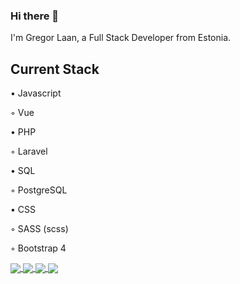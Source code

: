### Hi there 👋

I'm Gregor Laan, a Full Stack Developer from Estonia.

## Current Stack

• Javascript

◦ Vue

• PHP

◦ Laravel

• SQL

◦ PostgreSQL

• CSS

◦ SASS (scss)

◦ Bootstrap 4

<a href="https://github.com/gregorlaan/laravel-poll">
  <img align="center" src="https://github-readme-stats.vercel.app/api/pin/?username=gregorlaan&repo=laravel-poll&title_color=ffffff&text_color=c9cacc&icon_color=2bbc8a&bg_color=1d1f21" />
</a>

<a href="https://github.com/gregorlaan/laravel-blog">
  <img align="center" src="https://github-readme-stats.vercel.app/api/pin/?username=gregorlaan&repo=laravel-blog&title_color=ffffff&text_color=c9cacc&icon_color=2bbc8a&bg_color=1d1f21" />
</a>


<a href="https://github.com/gregorlaan/EstonianPasswordGenerator">
  <img align="center" src="https://github-readme-stats.vercel.app/api/pin/?username=gregorlaan&repo=EstonianPasswordGenerator&title_color=ffffff&text_color=c9cacc&icon_color=2bbc8a&bg_color=1d1f21" />
</a>

<a href="https://github.com/gregorlaan/Tax-free-Income-Calculator">
  <img align="center" src="https://github-readme-stats.vercel.app/api/pin/?username=gregorlaan&repo=Tax-free-Income-Calculator&title_color=ffffff&text_color=c9cacc&icon_color=2bbc8a&bg_color=1d1f21" />
</a>
